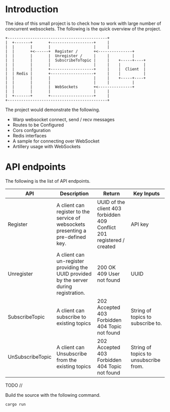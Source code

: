 # Introduction
The idea of this small project is to check how to work with large number of concurrent websockets. The following is the quick overview of the project.

```
+--------------------------------------------+
|  +-------+       +-------------------+     |
|  |       |       |                   |     |
|  |       +<------+  Register /       +<---------------+
|  |       |       |  Unregister /     |     |          |
|  |       |       |  SubscribeToTopic |     |    +-----+----+
|  |       |       |                   |     |    |          |
|  |       |       +-------------------+     |    |  Client  |
|  | Redis |       +-------------------+     |    |          |
|  |       |       |                   |     |    +-----+----+
|  |       |       |                   |     |          |
|  |       |       |  WebSockets       +<---------------+
|  |       |       |                   |     |
|  +-------+       +-------------------+     |
+--------------------------------------------+
```

The project would demonstrate the following.
- Warp websocket connect, send / recv messages
- Routes to be Configured
- Cors confguration
- Redis interfaces
- A sample for connecting over WebSocket
- Artillery usage with WebSockets


# API endpoints

The following is the list of API endpoints.

| API              | Description                                                                             | Return                                                                 | Key Inputs                             |
|------------------|-----------------------------------------------------------------------------------------|------------------------------------------------------------------------|----------------------------------------|
| Register         | A client can register to the service of websockets presenting a pre-defined key.        | UUID of the client 403 forbidden 409 Conflict 201 registered / created | API key                                |
| Unregister       | A client can un-register providing the UUID provided by the server during registration. | 200 OK 409 User not found                                              | UUID                                   |
| SubscribeTopic   | A client can subscribe to existing topics                                               | 202 Accepted 403 Forbidden 404 Topic not found                         | String of topics  to subscribe to.     |
| UnSubscribeTopic | A client can Unsubscribe from the existing topics                                       | 202 Accepted 403 Forbidden 404 Topic not found                         | String of topics  to unsubscribe from. |

TODO //

Build the source with the following command.
```
cargo run
```
